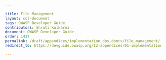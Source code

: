 ```yaml
---

title: File Management
layout: col-document
tags: OWASP Developer Guide
contributors: Shruti Kulkarni
document: OWASP Developer Guide
order: 1417
permalink: /draft/appendices/implementation_dos_donts/file_management/
redirect_to: https://devguide.owasp.org/12-appendices/01-implementation-dos-donts/07-file-management/

---
```

